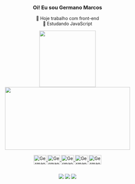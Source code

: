 <div align="center">
  <h3>Oi! Eu sou Germano Marcos</h3>

🔭 Hoje trabalho com front-end <br>
🌱 Estudando JavaScript
</div>

<div align="center">
  <a href="https://github.com/Germano-Marcos">
  <img height="180em" src="https://github-readme-stats.vercel.app/api?username=Germano-Marcos&show_icons=true&theme=tokyonight&include_all_commits=true&count_private=true"/>
  <img height="200px" width="400px" src="https://github-readme-stats.vercel.app/api/top-langs/?username=Germano-Marcos&layout=compact&langs_count=7&theme=tokyonight"/>
</div>

<div style="display: inline_block"; align="center"><br>
  <img align="center" alt="Germano-HTML" height="30" width="40" src="https://cdn.jsdelivr.net/gh/devicons/devicon/icons/html5/html5-original.svg">
  <img align="center" alt="Germano-CSS" height="30" width="40" src="https://cdn.jsdelivr.net/gh/devicons/devicon/icons/css3/css3-original.svg">
  <img align="center" alt="Germano-JavaScript" height="30" width="40" src="https://cdn.jsdelivr.net/gh/devicons/devicon/icons/javascript/javascript-original.svg">
  <img align="center" alt="Germano-TypeScript" height="30" width="40" src="https://cdn.jsdelivr.net/gh/devicons/devicon/icons/typescript/typescript-original.svg">
  <img align="center" alt="Germano-MySQL" height="30" width="40" src="https://cdn.jsdelivr.net/gh/devicons/devicon/icons/mysql/mysql-original.svg">
</div>

##
 
<div align="center"> 
  <a href="https://www.instagram.com/germano.justino" target="_blank"><img src="https://img.shields.io/badge/-Instagram-%23E4405F?style=for-the-badge&logo=instagram&logoColor=white" target="_blank"></a>
  <a href = "mailto:germano.mja@gmail.com"><img src="https://img.shields.io/badge/-Gmail-%23333?style=for-the-badge&logo=gmail&logoColor=white" target="_blank"></a>
  <a href="https://www.linkedin.com/in/germano-marcos" target="_blank"><img src="https://img.shields.io/badge/-LinkedIn-%230077B5?style=for-the-badge&logo=linkedin&logoColor=white" target="_blank"></a>
</div>
  
  
  
